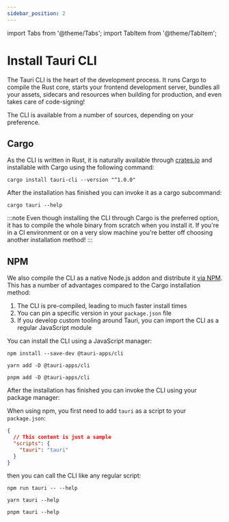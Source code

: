 ```yaml
---
sidebar_position: 2
---
```


import Tabs from '@theme/Tabs';
import TabItem from '@theme/TabItem';

# Install Tauri CLI

The Tauri CLI is the heart of the development process. It runs Cargo to compile the Rust core, starts your frontend development server, bundles all your assets, sidecars and resources when building for production, and even takes care of code-signing!

The CLI is available from a number of sources, depending on your preference.

## Cargo

As the CLI is written in Rust, it is naturally available through [crates.io](https://crates.io/crates/tauri-cli) and installable with Cargo using the following command:

```shell
cargo install tauri-cli --version "^1.0.0"
```

After the installation has finished you can invoke it as a cargo subcommand:

```shell
cargo tauri --help
```

:::note
Even though installing the CLI through Cargo is the preferred option, it has to compile the whole binary from scratch when you install it. If you're in a CI environment or on a very slow machine you're better off choosing another installation method!
:::

## NPM

We also compile the CLI as a native Node.js addon and distribute it [via NPM](https://www.npmjs.com/package/@tauri-apps/cli). This has a number of advantages compared to the Cargo installation method:

1. The CLI is pre-compiled, leading to much faster install times
2. You can pin a specific version in your `package.json` file
3. If you develop custom tooling around Tauri, you can import the CLI as a regular JavaScript module

You can install the CLI using a JavaScript manager:

<Tabs groupId="package-manager">
<TabItem value="npm" label="npm" default>

```shell
npm install --save-dev @tauri-apps/cli
```

</TabItem>
<TabItem value="yarn" label="yarn">

```shell
yarn add -D @tauri-apps/cli
```

</TabItem>
<TabItem value="pnpm" label="pnpm">

```shell
pnpm add -D @tauri-apps/cli
```

</TabItem>
</Tabs>

After the installation has finished you can invoke the CLI using your package manager:

<Tabs groupId="package-manager">
<TabItem value="npm" label="npm" default>

When using npm, you first need to add `tauri` as a script to your `package.json`:

```json title=package.json
{
  // This content is just a sample
  "scripts": {
    "tauri": "tauri"
  }
}
```

then you can call the CLI like any regular script:

```shell
npm run tauri -- --help
```

</TabItem>
<TabItem value="yarn" label="yarn">

```shell
yarn tauri --help
```

</TabItem>
<TabItem value="pnpm" label="pnpm">

```shell
pnpm tauri --help
```

</TabItem>
</Tabs>
